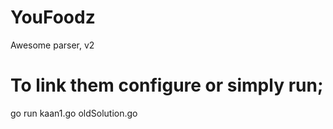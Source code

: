 # YouFoodz
Awesome parser, v2


# To link them configure or simply run;
go run kaan1.go oldSolution.go
